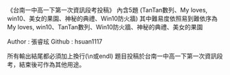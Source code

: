《台南一中高一下第一次資訊段考投稿》
  內含5題 (TanTan數列、My loves, win10、美女的果園、神秘的典禮、Win10防火牆)
  其中難易度依照易到難依序為 My loves, win10、TanTan數列、Win10防火牆、神秘的典禮、美女的果園

Author : 張睿玹
Github : hsuan1117

所有輸出結尾都必須加上換行(\n或endl)
題目投稿於台南一中高一下第一次資訊段考，結束後可作為其他用途。